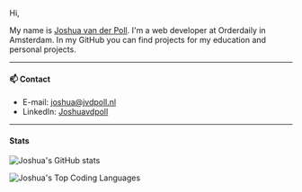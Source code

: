 Hi,

My name is [Joshua van der Poll](https://joshuavanderpoll.nl). I'm a web developer at Orderdaily in Amsterdam. In my GitHub you can find projects for my education and personal projects.

---

#### 📫  Contact

- E-mail: [joshua@jvdpoll.nl](mailto://joshua@jvdpoll.nl)
- LinkedIn: [Joshuavdpoll](https://www.linkedin.com/in/joshuavdpoll/)

---

#### Stats

![Joshua's GitHub stats](https://github-readme-stats.vercel.app/api?username=joshuavanderpoll&show_icons=true&theme=dark)

![Joshua's Top Coding Languages](https://github-readme-stats.vercel.app/api/top-langs/?username=joshuavanderpoll&show_icons=true&theme=dark)
